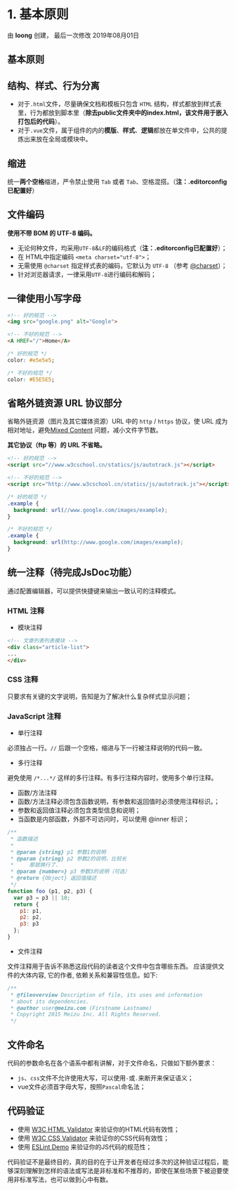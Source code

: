 # 1. 基本原则

由 **loong** 创建， 最后一次修改 2019年08月01日

## 基本原则

## 结构、样式、行为分离

- 对于`.html`文件，尽量确保文档和模板只包含 `HTML` 结构，样式都放到样式表里，行为都放到脚本里（**除去public文件夹中的index.html，该文件用于嵌入打包后的代码**）。
- 对于`.vue`文件，属于组件的内的**模版**、**样式**、**逻辑**都放在单文件中，公共的提炼出来放在全局或模块中。

## 缩进

统一**两个空格**缩进，严令禁止使用 `Tab` 或者 `Tab`、空格混搭。（**注：.editorconfig已配置好**）

## 文件编码

**使用不带 BOM 的 UTF-8 编码。**

- 无论何种文件，均采用`UTF-8`&`LF`的编码格式（**注：.editorconfig已配置好**）；
- 在 HTML中指定编码 `<meta charset="utf-8">`；
- 无需使用 `@charset` 指定样式表的编码，它默认为 `UTF-8` （参考 [@charset](https://developer.mozilla.org/en-US/docs/Web/CSS/@charset)）；
- 针对浏览器请求，一律采用`UTF-8`进行编码和解码；

## 一律使用小写字母

```html
<!-- 好的规范 -->
<img src="google.png" alt="Google">

<!-- 不好的规范 -->
<A HREF="/">Home</A>
```

```css
/* 好的规范 */
color: #e5e5e5;

/* 不好的规范 */
color: #E5E5E5;
```

## 省略外链资源 URL 协议部分

省略外链资源（图片及其它媒体资源）URL 中的 `http` / `https` 协议，使 URL 成为相对地址，避免[Mixed Content](https://developer.mozilla.org/en-US/docs/Security/MixedContent) 问题，减小文件字节数。

**其它协议（ftp 等）的 URL 不省略。**

```html
<!-- 好的规范 -->
<script src="//www.w3cschool.cn/statics/js/autotrack.js"></script>

<!-- 不好的规范 -->
<script src="http://www.w3cschool.cn/statics/js/autotrack.js"></script>
```

```css
/* 好的规范 */
.example {
  background: url(//www.google.com/images/example);
}

/* 不好的规范 */
.example {
  background: url(http://www.google.com/images/example);
}
```

## 统一注释（待完成JsDoc功能）

通过配置编辑器，可以提供快捷键来输出一致认可的注释模式。

### HTML 注释

- 模块注释

```html
<!-- 文章列表列表模块 -->
<div class="article-list">
...
</div>
```

### CSS 注释

只要求有关键的文字说明，告知是为了解决什么复杂样式显示问题；

### JavaScript 注释

- 单行注释

必须独占一行。`//` 后跟一个空格，缩进与下一行被注释说明的代码一致。

- 多行注释

避免使用 `/*...*/` 这样的多行注释。有多行注释内容时，使用多个单行注释。

- 函数/方法注释
- 函数/方法注释必须包含函数说明，有参数和返回值时必须使用注释标识。；
- 参数和返回值注释必须包含类型信息和说明；
- 当函数是内部函数，外部不可访问时，可以使用 @inner 标识；

```javascript
/**
 * 函数描述
 *
 * @param {string} p1 参数1的说明
 * @param {string} p2 参数2的说明，比较长
 *     那就换行了.
 * @param {number=} p3 参数3的说明（可选）
 * @return {Object} 返回值描述
 */
function foo (p1, p2, p3) {
  var p3 = p3 || 10;
  return {
    p1: p1,
    p2: p2,
    p3: p3
  };
}
```

- 文件注释

文件注释用于告诉不熟悉这段代码的读者这个文件中包含哪些东西。 应该提供文件的大体内容, 它的作者, 依赖关系和兼容性信息。如下:

```javascript
/**
 * @fileoverview Description of file, its uses and information
 * about its dependencies.
 * @author user@meizu.com (Firstname Lastname)
 * Copyright 2015 Meizu Inc. All Rights Reserved.
 */
```

## 文件命名

代码的参数命名在各个语系中都有讲解，对于文件命名，只做如下额外要求：

- `js`、`css`文件不允许使用大写，可以使用`-`或`.`来断开来保证语义；
- vue文件必须首字母大写，按照`Pascal`命名法；

## 代码验证

- 使用 [W3C HTML Validator](http://validator.w3.org/) 来验证你的HTML代码有效性；
- 使用 [W3C CSS Validator](http://jigsaw.w3.org/css-validator/validator.html.zh-cn) 来验证你的CSS代码有效性；
- 使用 [ESLint Demo](https://eslint.bootcss.com/demo/#messages) 来验证你的JS代码的规范性；

代码验证不是最终目的，真的目的在于让开发者在经过多次的这种验证过程后，能够深刻理解到怎样的语法或写法是非标准和不推荐的，即使在某些场景下被迫要使用非标准写法，也可以做到心中有数。